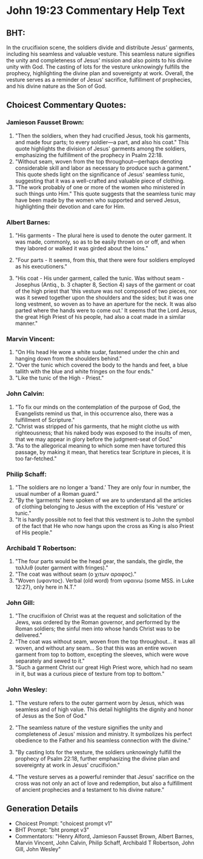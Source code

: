# John 19:23 Commentary Help Text

## BHT:
In the crucifixion scene, the soldiers divide and distribute Jesus' garments, including his seamless and valuable vesture. This seamless nature signifies the unity and completeness of Jesus' mission and also points to his divine unity with God. The casting of lots for the vesture unknowingly fulfills the prophecy, highlighting the divine plan and sovereignty at work. Overall, the vesture serves as a reminder of Jesus' sacrifice, fulfillment of prophecies, and his divine nature as the Son of God.

## Choicest Commentary Quotes:
### Jamieson Fausset Brown:
1. "Then the soldiers, when they had crucified Jesus, took his garments, and made four parts; to every soldier—a part, and also his coat." This quote highlights the division of Jesus' garments among the soldiers, emphasizing the fulfillment of the prophecy in Psalm 22:18.
2. "Without seam, woven from the top throughout—perhaps denoting considerable skill and labor as necessary to produce such a garment." This quote sheds light on the significance of Jesus' seamless tunic, suggesting that it was a well-crafted and valuable piece of clothing.
3. "The work probably of one or more of the women who ministered in such things unto Him." This quote suggests that the seamless tunic may have been made by the women who supported and served Jesus, highlighting their devotion and care for Him.

### Albert Barnes:
1. "His garments - The plural here is used to denote the outer garment. It was made, commonly, so as to be easily thrown on or off, and when they labored or walked it was girded about the loins." 

2. "Four parts - It seems, from this, that there were four soldiers employed as his executioners." 

3. "His coat - His under garment, called the tunic. Was without seam - Josephus (Antiq., b. 3 chapter 8, Section 4) says of the garment or coat of the high priest that 'this vesture was not composed of two pieces, nor was it sewed together upon the shoulders and the sides; but it was one long vestment, so woven as to have an aperture for the neck. It was also parted where the hands were to come out.' It seems that the Lord Jesus, the great High Priest of his people, had also a coat made in a similar manner."

### Marvin Vincent:
1. "On His head He wore a white sudar, fastened under the chin and hanging down from the shoulders behind."
2. "Over the tunic which covered the body to the hands and feet, a blue tallith with the blue and white fringes on the four ends."
3. "Like the tunic of the High - Priest."

### John Calvin:
1. "To fix our minds on the contemplation of the purpose of God, the Evangelists remind us that, in this occurrence also, there was a fulfillment of Scripture."
2. "Christ was stripped of his garments, that he might clothe us with righteousness; that his naked body was exposed to the insults of men, that we may appear in glory before the judgment-seat of God."
3. "As to the allegorical meaning to which some men have tortured this passage, by making it mean, that heretics tear Scripture in pieces, it is too far-fetched."

### Philip Schaff:
1. "The soldiers are no longer a ‘band.’ They are only four in number, the usual number of a Roman guard."
2. "By the ‘garments’ here spoken of we are to understand all the articles of clothing belonging to Jesus with the exception of His ‘vesture’ or tunic."
3. "It is hardly possible not to feel that this vestment is to John the symbol of the fact that He who now hangs upon the cross as King is also Priest of His people."

### Archibald T Robertson:
1. "The four parts would be the head gear, the sandals, the girdle, the ταλλιθ (outer garment with fringes)." 
2. "The coat was without seam (ο χιτων αραφος)." 
3. "Woven (υφαντος). Verbal (old word) from υφαινω (some MSS. in Luke 12:27), only here in N.T."

### John Gill:
1. "The crucifixion of Christ was at the request and solicitation of the Jews, was ordered by the Roman governor, and performed by the Roman soldiers; the sinful men into whose hands Christ was to be delivered."
2. "The coat was without seam, woven from the top throughout... it was all woven, and without any seam... So that this was an entire woven garment from top to bottom, excepting the sleeves, which were wove separately and sewed to it."
3. "Such a garment Christ our great High Priest wore, which had no seam in it, but was a curious piece of texture from top to bottom."

### John Wesley:
1. "The vesture refers to the outer garment worn by Jesus, which was seamless and of high value. This detail highlights the dignity and honor of Jesus as the Son of God."

2. "The seamless nature of the vesture signifies the unity and completeness of Jesus' mission and ministry. It symbolizes his perfect obedience to the Father and his seamless connection with the divine."

3. "By casting lots for the vesture, the soldiers unknowingly fulfill the prophecy of Psalm 22:18, further emphasizing the divine plan and sovereignty at work in Jesus' crucifixion."

4. "The vesture serves as a powerful reminder that Jesus' sacrifice on the cross was not only an act of love and redemption, but also a fulfillment of ancient prophecies and a testament to his divine nature."


## Generation Details
- Choicest Prompt: "choicest prompt v1"
- BHT Prompt: "bht prompt v3"
- Commentators: "Henry Alford, Jamieson Fausset Brown, Albert Barnes, Marvin Vincent, John Calvin, Philip Schaff, Archibald T Robertson, John Gill, John Wesley"
